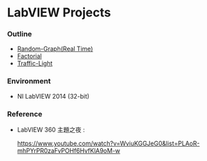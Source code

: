 # LabVIEW Projects
### Outline
* [Random-Graph(Real Time)](Random-graph(real-time)/README.md)
* [Factorial](Factorial/README.md)
* [Traffic-Light](Traffic-Light/README.md)

### Environment
* NI LabVIEW 2014 (32-bit)

### Reference
* LabVIEW 360 主題之夜 :

    https://www.youtube.com/watch?v=WviuKGGJeG0&list=PLAoR-mhPYrPR0zaFvPOHf6HvfKlA9oM-w
